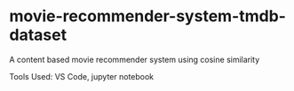 # movie-recommender-system-tmdb-dataset
A content based movie recommender system using cosine similarity

Tools Used: VS Code, jupyter notebook

